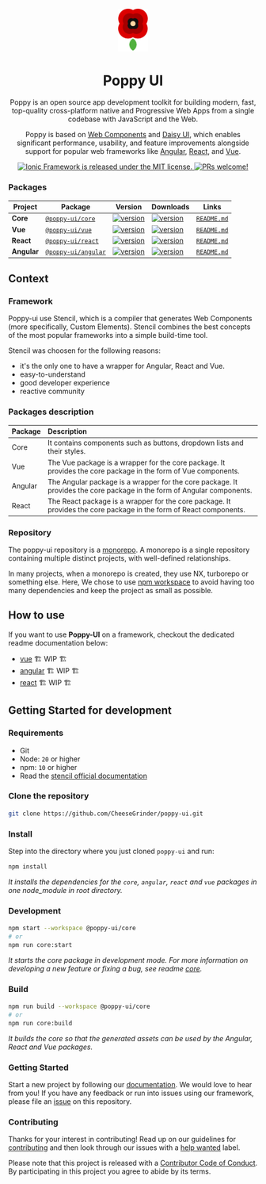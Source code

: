 <p align="center">
  <a href="#">
    <img alt="Poppy" src="https://github.com/CheeseGrinder/poppy-ui/blob/main/.github/assets/logo.png?raw=true" width="60" />
  </a>
</p>

<h1 align="center">
  Poppy UI
</h1>

<p align="center">
  Poppy is an open source app development toolkit for building modern, fast, top-quality cross-platform native and Progressive Web Apps from a single codebase with JavaScript and the Web.
</p>

<p align="center">
  Poppy is based on <a href="https://www.webcomponents.org/introduction">Web Components</a> and <a href="https://daisyui.com/">Daisy UI</a>, which enables significant performance, usability, and feature improvements alongside support for popular web frameworks like <a href="https://angular.io/">Angular</a>, <a href="https://reactjs.com/">React</a>, and <a href="https://vuejs.org/">Vue</a>.
</p>

<p align="center">
  <a href="https://github.com/CheeseGrinder/poppy-ui/blob/main/LICENSE">
    <img src="https://img.shields.io/badge/license-MIT-blue.svg" alt="Ionic Framework is released under the MIT license." />
  </a>
  <a href="https://github.com/CheeseGrinder/poppy-ui/blob/main/docs/CONTRIBUTING.md">
    <img src="https://img.shields.io/badge/PRs-welcome-brightgreen.svg" alt="PRs welcome!" />
  </a>
</p>

<!-- <h2 align="center">
  <a href="https://github.com/CheeseGrinder/poppy-ui/blob/main/docs/CONTRIBUTING.md">Contribute</a>
</h2> -->

### Packages

| Project | Package | Version | Downloads| Links |
| ------- | ------- | ------- | -------- |:-----:|
| **Core**    | [`@poppy-ui/core`][poppy-ui-core-npm]       | [![version][poppy-ui-core-version]][poppy-ui-core-npm]       | [![version][poppy-ui-core-download]][poppy-ui-core-npm]    | [`README.md`][poppy-ui-core-readme]
| **Vue**     | [`@poppy-ui/vue`][poppy-ui-vue-npm]         | [![version][poppy-ui-vue-version]][poppy-ui-vue-npm]         | [![version][poppy-ui-vue-download]][poppy-ui-core-npm]     | [`README.md`][poppy-ui-vue-readme]
| **React**   | [`@poppy-ui/react`][poppy-ui-react-npm]     | [![version][poppy-ui-react-version]][poppy-ui-react-npm]     | [![version][poppy-ui-react-download]][poppy-ui-core-npm]   | [`README.md`][poppy-ui-react-readme]
| **Angular** | [`@poppy-ui/angular`][poppy-ui-angular-npm] | [![version][poppy-ui-angular-version]][poppy-ui-angular-npm] | [![version][poppy-ui-angular-download]][poppy-ui-core-npm] | [`README.md`][poppy-ui-angular-readme]

## Context
### Framework
Poppy-ui use Stencil, which is a compiler that generates Web Components (more specifically, Custom Elements).
Stencil combines the best concepts of the most popular frameworks into a simple build-time tool.

Stencil was choosen for the following reasons:
- it's the only one to have a wrapper for Angular, React and Vue. 
- easy-to-understand
- good developer experience
- reactive community

### Packages description
| Package | Description |
| :------ | :---------- |
| Core    | It contains components such as buttons, dropdown lists and their styles. |
| Vue     | The Vue package is a wrapper for the core package. It provides the core package in the form of Vue components. |
| Angular | The Angular package is a wrapper for the core package. It provides the core package in the form of Angular components. |
| React   | The React package is a wrapper for the core package. It provides the core package in the form of React components. |

### Repository
The poppy-ui repository is a [monorepo][monorepo-link].
A monorepo is a single repository containing multiple distinct projects, with well-defined relationships.

In many projects, when a monorepo is created, they use NX, turborepo or something else.
Here, We chose to use [npm workspace][npm-workspace-link] to avoid having too many dependencies and keep the project as small as possible.

## How to use
If you want to use **Poppy-UI** on a framework, checkout the dedicated readme documentation below:

- [vue][poppy-ui-vue-readme] 🏗️ WIP 🏗️
- [angular][poppy-ui-angular-readme] 🏗️ WIP 🏗️
- [react][poppy-ui-react-readme] 🏗️ WIP 🏗️


## Getting Started for development
### Requirements
- Git
- Node: `20` or higher
- npm: `10` or higher
- Read the [stencil official documentation][stencil-doc-link]

### Clone the repository
```sh
git clone https://github.com/CheeseGrinder/poppy-ui.git
```

### Install
Step into the directory where you just cloned `poppy-ui` and run:
```sh
npm install
```
*It installs the dependencies for the `core`, `angular`, `react` and `vue` packages in one node_module in root directory.*

### Development
```sh
npm start --workspace @poppy-ui/core
# or
npm run core:start
```
*It starts the core package in development mode. For more information on developing a new feature or fixing a bug, see readme [core][poppy-ui-core-readme].*

### Build
```sh
npm run build --workspace @poppy-ui/core
# or
npm run core:build
```
*It builds the core so that the generated assets can be used by the Angular, React and Vue packages.*


### Getting Started

Start a new project by following our [documentation](https://poppy-ui.com/docs/).
We would love to hear from you! If you have any feedback or run into issues using our framework, please file
an [issue](https://github.com/CheeseGrinder/poppy-ui/issues/new) on this repository.

### Contributing

Thanks for your interest in contributing! Read up on our guidelines for
[contributing](https://github.com/CheeseGrinder/poppy-ui/blob/main/CONTRIBUTING.md)
and then look through our issues with a [help wanted](https://github.com/CheeseGrinder/poppy-ui/issues?q=is%3Aopen+is%3Aissue+label%3A%22help+wanted%22)
label.

Please note that this project is released with a [Contributor Code of Conduct](https://github.com/CheeseGrinder/poppy-ui/blob/main/CODE_OF_CONDUCT.md). By participating in this project you agree to abide by its terms.


<!-- Links section -->
[web-component-link]: https://www.webcomponents.org/introduction
[graphic-chart-link]: https://drive.google.com/file/d/1rsaf98TVkOxvawB78F9iauVGrS8NAjqe/view?usp=sharing
[monorepo-link]: https://monorepo.tools/#what-is-a-monorepo
[npm-workspace-link]: https://docs.npmjs.com/cli/v7/using-npm/workspaces
[stencil-link]: https://stenciljs.com
[stencil-doc-link]: https://stenciljs.com/docs/introduction

<!-- Core links -->
[poppy-ui-core-npm]: https://www.npmjs.com/package/@poppy-ui/core
[poppy-ui-core-version]: https://img.shields.io/npm/v/@poppy-ui/core/latest.svg
[poppy-ui-core-download]: https://img.shields.io/npm/dm/@poppy-ui/core.svg
[poppy-ui-core-readme]: packages/core/readme.md

<!-- Angular links -->
[angular-link]: https://angular.io/
[poppy-ui-angular-npm]: https://www.npmjs.com/package/@poppy-ui/angular
[poppy-ui-angular-version]: https://img.shields.io/npm/v/@poppy-ui/angular/latest.svg
[poppy-ui-angular-download]: https://img.shields.io/npm/dm/@poppy-ui/angular.svg
[poppy-ui-angular-readme]: packages/angular/readme.md

<!-- React links -->
[react-link]: https://reactjs.com/
[poppy-ui-react-npm]: https://www.npmjs.com/package/@poppy-ui/react
[poppy-ui-react-version]: https://img.shields.io/npm/v/@poppy-ui/react/latest.svg
[poppy-ui-react-download]: https://img.shields.io/npm/dm/@poppy-ui/react.svg
[poppy-ui-react-readme]: packages/react/readme.md

<!-- Vue links-->
[vue-link]: https://vuejs.org/
[poppy-ui-vue-npm]: https://www.npmjs.com/package/@poppy-ui/vue
[poppy-ui-vue-version]: https://img.shields.io/npm/v/@poppy-ui/vue/latest.svg
[poppy-ui-vue-download]: https://img.shields.io/npm/dm/@poppy-ui/vue.svg
[poppy-ui-vue-readme]: packages/vue/readme.md
